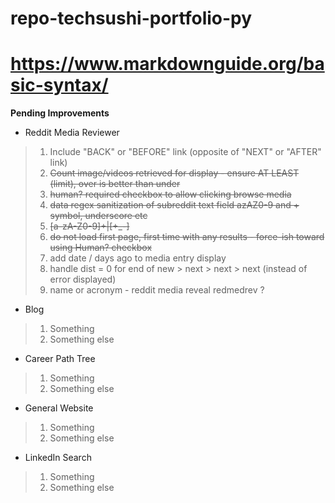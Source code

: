 # repo-techsushi-portfolio-py
#
# https://www.markdownguide.org/basic-syntax/

**Pending Improvements**
* Reddit Media Reviewer

>
> 1. Include "BACK" or "BEFORE" link (opposite of "NEXT" or "AFTER" link)
> 2. ~~Count image/videos retrieved for display - ensure AT LEAST (limit), over is better than under~~
> 3. ~~human? required checkbox to allow clicking browse media~~
> 4. ~~data regex sanitization of subreddit text field azAZ0-9 and + symbol, underscore etc~~
> 5. ~~[a-zA-Z0-9]+|[\+\_\-]~~
> 6. ~~do not load first page, first time with any results - force-ish toward using Human? checkbox~~
> 7. add date / days ago to media entry display
> 8. handle dist = 0 for end of new > next > next > next (instead of error displayed)
> 9. name or acronym - reddit media reveal redmedrev ?
>

* Blog

>
> 1. Something
> 2. Something else
>

* Career Path Tree

>
> 1. Something
> 2. Something else
>

* General Website

>
> 1. Something
> 2. Something else
>

* LinkedIn Search

>
> 1. Something
> 2. Something else
>

